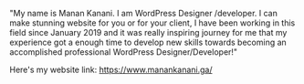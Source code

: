 "My name is Manan Kanani. I am WordPress Designer /developer. I can make stunning website for you or for your client, I have been working in this field since January 2019 and it was really inspiring journey for me that my experience got a enough time to develop new skills towards becoming an accomplished professional WordPress Designer/Developer!"


Here's my website link: https://www.manankanani.ga/
